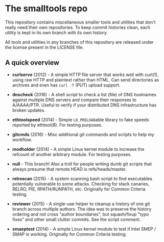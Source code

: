 The smalltools repo
===================

This repository contains miscellaneous smaller tools and utilities that don't
really need their own repositories. To keep commit histories clean, each utility
is kept in its own branch with its own history.

All tools and utilities in any branches of this repository are released under
the license present in the LICENSE file.

A quick overview
----------------

* **curlserve** (2012) - A simple HTTP file server that works well with curl(1),
  using raw HTTP and plaintext rather than HTML. Can send directories as
  archives and even has `curl -T` (PUT) upload support.

* **dnscheck** (2016) - A shell script to check a list (file) of DNS hostnames
  against multiple DNS servers and compare their responses to A/AAAA/PTR.
  Useful to verify if your distributed DNS infrastructure has broken updates.

* **ethtoolspeed** (2014) - Simple `LD_PRELOAD`able library to fake speeds
  reported by ethtool(8). For testing purposes.

* **gitcmds** (2016) - Misc additional git commands and scripts to help my
  workflow.

* **modholder** (2014) - A simple Linux kernel module to increase the refcount
  of another arbitrary module. For testing purposes.

* **null** - This branch! Also a troll for people writing dumb git scripts that
  always presume that remote HEAD is refs/heads/master.

* **relroscan** (2015) - A system scanning bash script to find executables
  potentially vulnerable to some attacks. Checking for stack canaries, RELRO,
  PIE, RPATH/RUNPATH, etc. Originally for Common Criteria testing.

* **reviewer** (2015) - A single-use helper to cleanup a history of one git
  branch across multiple authors. The idea was to preserve the history ordering
  and not cross "author boundaries", but squash/fixup "typo fixes" and other
  small clutter commits. See the script comment.

* **smaeptest** (2014) - A simple Linux kernel module to test if Intel SMEP /
  SMAP is working. Originally for Common Criteria testing.

